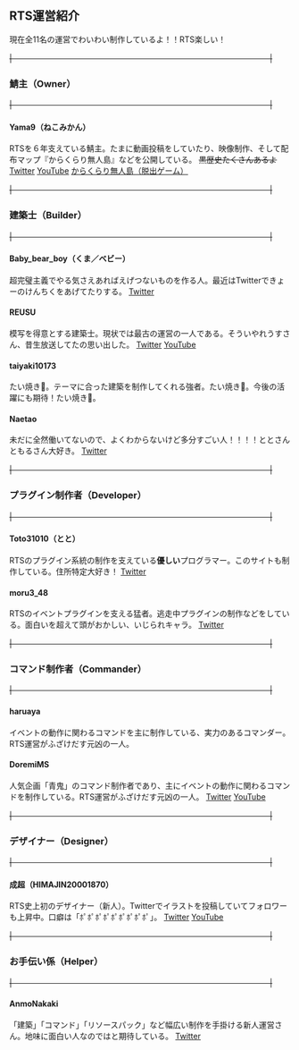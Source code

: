 ## RTS運営紹介
現在全11名の運営でわいわい制作しているよ！！RTS楽しい！

~~|　　　　　　　　　　　　　　　　　　　　　　　　　　　　　　　　　|~~
### 鯖主（Owner）
~~|　　　　　　　　　　　　　　　　　　　　　　　　　　　　　　　　　|~~
#### Yama9（ねこみかん）
RTSを６年支えている鯖主。たまに動画投稿をしていたり、映像制作、そして配布マップ『からくらり無人島』などを公開している。
~~黒歴史たくさんあるよ~~
[Twitter](https://twitter.com/Nekomikan_game) [YouTube](https://www.youtube.com/channel/UCXK59Xg3TtMrx5PiO5d4DlQ) [からくらり無人島（脱出ゲーム）](https://twitter.com/Nekomikan_game/status/1375778143231832067)


~~|　　　　　　　　　　　　　　　　　　　　　　　　　　　　　　　　　|~~
### 建築士（Builder）
~~|　　　　　　　　　　　　　　　　　　　　　　　　　　　　　　　　　|~~
#### Baby_bear_boy（くま／ベビー）
超完璧主義でやる気さえあればえげつないものを作る人。最近はTwitterできょーのけんちくをあげてたりする。
[Twitter](https://twitter.com/kotokotobear) 

#### REUSU
模写を得意とする建築士。現状では最古の運営の一人である。そういやれうすさん、昔生放送してたの思い出した。
[Twitter](https://twitter.com/_Reusu) [YouTube](https://www.youtube.com/channel/UCdBFFPdfPw6RnTZmPnDAkMQ) 


#### taiyaki10173
たい焼き🐡。テーマに合った建築を制作してくれる強者。たい焼き🐡。今後の活躍にも期待！たい焼き🐡。

#### Naetao
未だに全然働いてないので、よくわからないけど多分すごい人！！！！ととさんともるさん大好き。
[Twitter](https://twitter.com/Naetao_) 


~~|　　　　　　　　　　　　　　　　　　　　　　　　　　　　　　　　　|~~
### プラグイン制作者（Developer）
~~|　　　　　　　　　　　　　　　　　　　　　　　　　　　　　　　　　|~~
#### Toto31010（とと）
RTSのプラグイン系統の制作を支えている**優しい**プログラマー。このサイトも制作している。住所特定大好き！
[Twitter](https://twitter.com/Toto31010) 

#### moru3_48
RTSのイベントプラグインを支える猛者。逃走中プラグインの制作などをしている。面白いを超えて頭がおかしい、いじられキャラ。
[Twitter](https://twitter.com/moru3_48) 



~~|　　　　　　　　　　　　　　　　　　　　　　　　　　　　　　　　　|~~
### コマンド制作者（Commander）
~~|　　　　　　　　　　　　　　　　　　　　　　　　　　　　　　　　　|~~
#### haruaya
イベントの動作に関わるコマンドを主に制作している、実力のあるコマンダー。RTS運営がふざけだす元凶の一人。

#### DoremiMS
人気企画「青鬼」のコマンド制作者であり、主にイベントの動作に関わるコマンドを制作している。RTS運営がふざけだす元凶の一人。
[Twitter](https://twitter.com/DoremiMS) [YouTube](https://www.youtube.com/channel/UCYoXOU_H-IYKN_jVMjnanpA) 



~~|　　　　　　　　　　　　　　　　　　　　　　　　　　　　　　　　　|~~
### デザイナー（Designer）
~~|　　　　　　　　　　　　　　　　　　　　　　　　　　　　　　　　　|~~
#### 成超（HIMAJIN20001870）
RTS史上初のデザイナー（新人）。Twitterでイラストを投稿していてフォロワーも上昇中。口癖は「ﾎﾟﾎﾟﾎﾟﾎﾟﾎﾟﾎﾟﾎﾟﾎﾟﾎﾟ」。
[Twitter](https://twitter.com/DoremiMS) [YouTube](https://www.youtube.com/channel/UCYoXOU_H-IYKN_jVMjnanpA) 



~~|　　　　　　　　　　　　　　　　　　　　　　　　　　　　　　　　　|~~
### お手伝い係（Helper）
~~|　　　　　　　　　　　　　　　　　　　　　　　　　　　　　　　　　|~~
#### AnmoNakaki
「建築」「コマンド」「リソースパック」など幅広い制作を手掛ける新人運営さん。地味に面白い人なのではと期待している。
[Twitter](https://twitter.com/Anki961) 
